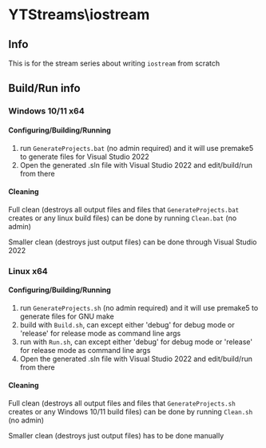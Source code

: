 # YTStreams\iostream

## Info

This is for the stream series about writing `iostream` from scratch

## Build/Run info

### Windows 10/11 x64

#### Configuring/Building/Running

1. run `GenerateProjects.bat` (no admin required) and it will use premake5 to generate files for Visual Studio 2022
2. Open the generated .sln file with Visual Studio 2022 and edit/build/run from there

#### Cleaning

Full clean (destroys all output files and files that `GenerateProjects.bat` creates or any linux build files) can be done by running `Clean.bat` (no admin)

Smaller clean (destroys just output files) can be done through Visual Studio 2022

### Linux x64

#### Configuring/Building/Running

1. run `GenerateProjects.sh` (no admin required) and it will use premake5 to generate files for GNU make
2. build with `Build.sh`, can except either 'debug' for debug mode or 'release' for release mode as command line args
3. run with `Run.sh`, can except either 'debug' for debug mode or 'release' for release mode as command line args
4. Open the generated .sln file with Visual Studio 2022 and edit/build/run from there

#### Cleaning

Full clean (destroys all output files and files that `GenerateProjects.sh` creates or any Windows 10/11 build files) can be done by running `Clean.sh` (no admin)

Smaller clean (destroys just output files) has to be done manually
